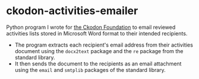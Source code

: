 # ckodon-activities-emailer
Python program I wrote for [the Ckodon Foundation](https://www.ckodon.com/foundation) to email reviewed activities lists stored in Microsoft Word format to their intended recipients.  
 - The program extracts each recipient's email address from their activities document using the `docx2text` package and the `re` package from the standard library.
 - It then sends the document to the recipients as an email attachment using the `email` and `smtplib` packages of the standard library.
